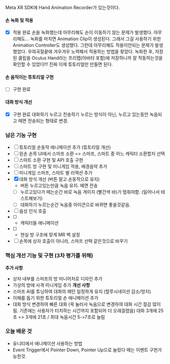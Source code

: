 Meta XR SDK에 Hand Animation Recorder가 있는것이다.
#### 손 녹화 및 적용
- [x] 적용 완료
손을 녹화했는데 아무리해도 손이 이동하기 않는 문제가 발생했다. 아무리해도...
녹화를 마치면 Animation Clip이 생성된다. 그래서 그걸 사용하기 위한 Animation Controller도 생성했다. 그런데 아무리해도 적용이안되는 문제가 발생했었다.
우여곡절끝에 겨우겨우 노력해서 적용하는 방법을 찾았다.
녹화한 후, 저장된 클립을 Oculus Hand라는 프리팹(아바타 포함)에 저장하니까 잘 작동하는것을 확인할 수 있었다!!! 진짜 이제 튜토리얼만 만들면 된다.
#### 손 움직이는 튜토리얼 구현
- [ ] 구현 완료
#### 대화 방식 개선
- [x] 구현 완료
대화하기 누르고 전송하기 누르는 방식이 아닌, 누르고 있는동안 녹음되고 떼면 전송되는 형태로 변경.
### 남은 기능 구현
- [ ] 튜토리얼 손동작 애니메이션 추가 (튜토리얼 개선)
- [ ] 왼손 손목 UI에서 스마프 소환 => 스마프, 스마트 중 어느 캐릭터 소환할지 선택
- [ ] 스마트 소환 구현 및 API 호출 구현
- [ ] 스마트 방 구현 및 미니게임 적용, 배경음악 추가
- [ ] 미니게임 스마프, 스마트 별 리액션 추가
- [x] 대화 방식 개선 (버튼 말고 손동작으로 유지)
	- 버튼 누르고있는만큼 녹음 유지. 떼면 전송
	- [ ] 누르고있다가 떼는순간 바로 녹음 게이지 (빨간색 바)가 멈춰야함.  (일어나서 테스트해보기)
	- [ ] 대화하기 누르는순간 녹음중 아이콘으로 바뀌면 좋을것같음. 
- [ ] 음성 인식 호출
- [ ] + 캐릭터들 애니메이션
- [ ] + 현실 방 구조에 맞게 MR 벽 설정
- [ ] 손목에 상자 호출이 아니라, 스마프 선택 같은것으로 바꾸기

### 핵심 개선 기능 및 구현 (3차 평가를 위해)
**추가 사항**
- 상자 내부를 스마프의 방 미니어처로 디자인 추가
- 가상의 방에 사격 미니게임 추가
**개선 사항**
- 스마프 AI를 튜닝하여 대화의 패턴 일정하게 유지 (할루시네이션 감소/방지)
- 이해를 돕기 위한 튜토리얼 손 애니메이션 추가
- 대화 방식 변경하여 빠른 대화 (꾹 눌러서 녹음으로 변경하여 대화 시간 절감 많이 됨. 기존에는 사용자가 터치하는 시간까지 포함되어 더 오래걸렸음) 대화 3개에 25초 => 3개에 21초  / 최대 녹음시간 5->7초로 늘림

### 오늘 배운 것
- 유니티에서 애니메이션 사용하는 방법
- Event Trigger에서 Pointer Down, Pointer Up으로 눌렀다 떼는 이벤트 구현가능한것.